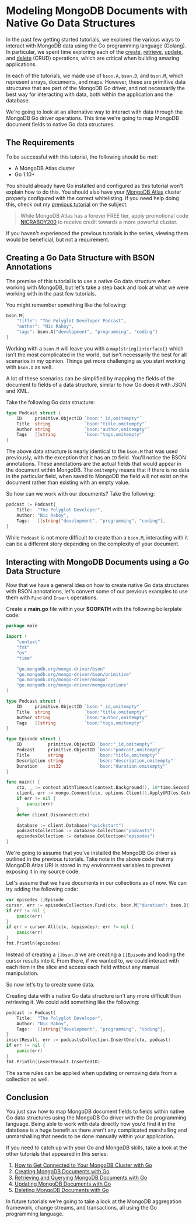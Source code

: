# Modeling MongoDB Documents with Native Go Data Structures

In the past few getting started tutorials, we explored the various ways to interact with MongoDB data using the Go programming language (Golang). In particular, we spent time exploring each of the [create](https://www.mongodb.com/blog/post/quick-start-golang--mongodb--how-to-create-documents), [retrieve](https://www.mongodb.com/blog/post/quick-start-golang--mongodb--how-to-read-documents), [update](https://www.mongodb.com/blog/post/quick-start-golang--mongodb--how-to-update-documents), and [delete](https://www.mongodb.com/blog/post/quick-start-golang--mongodb--how-to-delete-documents) (CRUD) operations, which are critical when building amazing applications.

In each of the tutorials, we made use of `bson.A`, `bson.D`, and `bson.M`, which represent arrays, documents, and maps. However, these are primitive data structures that are part of the MongoDB Go driver, and not necessarily the best way for interacting with data, both within the application and the database.

We're going to look at an alternative way to interact with data through the MongoDB Go driver operations. This time we're going to map MongoDB document fields to native Go data structures.

## The Requirements

To be successful with this tutorial, the following should be met:

- A MongoDB Atlas cluster
- Go 1.10+

You should already have Go installed and configured as this tutorial won't explain how to do this. You should also have your [MongoDB Atlas](https://www.mongodb.com/cloud) cluster properly configured with the correct whitelisting. If you need help doing this, check out my [previous tutorial](https://www.mongodb.com/blog/post/quick-start-golang--mongodb--starting-and-setup) on the subject.

> While MongoDB Atlas has a forever FREE tier, apply promotional code [NICRABOY200](https://www.mongodb.com/cloud) to receive credit towards a more powerful cluster.

If you haven't experienced the previous tutorials in the series, viewing them would be beneficial, but not a requirement.

## Creating a Go Data Structure with BSON Annotations

The premise of this tutorial is to use a native Go data structure when working with MongoDB, but let's take a step back and look at what we were working with in the past few tutorials.

You might remember something like the following:

```go
bson.M{
    "title": "The Polyglot Developer Podcast",
    "author": "Nic Raboy",
    "tags": bson.A{"development", "programming", "coding"}
}
```

Working with a `bson.M` will leave you with a `map[string]interface{}` which isn't the most complicated in the world, but isn't necessarily the best for all scenarios in my opinion. Things get more challenging as you start working with `bson.D` as well.

A lot of these scenarios can be simplified by mapping the fields of the document to fields of a data structure, similar to how Go does it with JSON and XML.

Take the following Go data structure:

```go
type Podcast struct {
	ID     primitive.ObjectID `bson:"_id,omitempty"`
	Title  string             `bson:"title,omitempty"`
	Author string             `bson:"author,omitempty"`
	Tags   []string           `bson:"tags,omitempty"`
}
```

The above data structure is nearly identical to the `bson.M` that was used previously, with the exception that it has an `ID` field. You'll notice the BSON annotations. These annotations are the actual fields that would appear in the document within MongoDB. The `omitempty` means that if there is no data in the particular field, when saved to MongoDB the field will not exist on the document rather than existing with an empty value.

So how can we work with our documents? Take the following:

```go
podcast := Podcast{
    Title:  "The Polyglot Developer",
    Author: "Nic Raboy",
    Tags:   []string{"development", "programming", "coding"},
}
```

While `Podcast` is not more difficult to create than a `bson.M`, interacting with it can be a different story depending on the complexity of your document.

## Interacting with MongoDB Documents using a Go Data Structure

Now that we have a general idea on how to create native Go data structures with BSON annotations, let's convert some of our previous examples to use them with `Find` and `Insert` operations.

Create a **main.go** file within your **$GOPATH** with the following boilerplate code:

```go
package main

import (
	"context"
	"fmt"
	"os"
	"time"

	"go.mongodb.org/mongo-driver/bson"
	"go.mongodb.org/mongo-driver/bson/primitive"
	"go.mongodb.org/mongo-driver/mongo"
	"go.mongodb.org/mongo-driver/mongo/options"
)

type Podcast struct {
	ID     primitive.ObjectID `bson:"_id,omitempty"`
	Title  string             `bson:"title,omitempty"`
	Author string             `bson:"author,omitempty"`
	Tags   []string           `bson:"tags,omitempty"`
}

type Episode struct {
	ID          primitive.ObjectID `bson:"_id,omitempty"`
	Podcast     primitive.ObjectID `bson:"podcast,omitempty"`
	Title       string             `bson:"title,omitempty"`
	Description string             `bson:"description,omitempty"`
	Duration    int32              `bson:"duration,omitempty"`
}

func main() {
	ctx, _ := context.WithTimeout(context.Background(), 10*time.Second)
	client, err := mongo.Connect(ctx, options.Client().ApplyURI(os.Getenv("ATLAS_URI")))
	if err != nil {
		panic(err)
	}
	defer client.Disconnect(ctx)

	database := client.Database("quickstart")
	podcastsCollection := database.Collection("podcasts")
	episodesCollection := database.Collection("episodes")
}
```

We're going to assume that you've installed the MongoDB Go driver as outlined in the previous tutorials. Take note in the above code that my MongoDB Atlas URI is stored in my environment variables to prevent exposing it in my source code.

Let's assume that we have documents in our collections as of now. We can try adding the following code:

```go
var episodes []Episode
cursor, err := episodesCollection.Find(ctx, bson.M{"duration": bson.D{{"$gt", 25}}})
if err != nil {
    panic(err)
}
if err = cursor.All(ctx, &episodes); err != nil {
    panic(err)
}
fmt.Println(episodes)
```

Instead of creating a `[]bson.D` we are creating a `[]Episode` and loading the cursor results into it. From there, if we wanted to, we could interact with each item in the slice and access each field without any manual manipulation.

So now let's try to create some data.

Creating data with a native Go data structure isn't any more difficult than retrieving it. We could add something like the following:

```go
podcast := Podcast{
    Title:  "The Polyglot Developer",
    Author: "Nic Raboy",
    Tags:   []string{"development", "programming", "coding"},
}
insertResult, err := podcastsCollection.InsertOne(ctx, podcast)
if err != nil {
    panic(err)
}
fmt.Println(insertResult.InsertedID)
```

The same rules can be applied when updating or removing data from a collection as well.

## Conclusion

You just saw how to map MongoDB document fields to fields within native Go data structures using the MongoDB Go driver with the Go programming language. Being able to work with data directly how you'd find it in the database is a huge benefit as there aren't any complicated marshalling and unmarshalling that needs to be done manually within your application.

If you need to catch up with your Go and MongoDB skills, take a look at the other tutorials that appeared in this series:

1. [How to Get Connected to Your MongoDB Cluster with Go](https://www.mongodb.com/blog/post/quick-start-golang--mongodb--starting-and-setup)
2. [Creating MongoDB Documents with Go](https://www.mongodb.com/blog/post/quick-start-golang--mongodb--how-to-create-documents)
3. [Retrieving and Querying MongoDB Documents with Go](https://www.mongodb.com/blog/post/quick-start-golang--mongodb--how-to-read-documents)
4. [Updating MongoDB Documents with Go](https://www.mongodb.com/blog/post/quick-start-golang--mongodb--how-to-update-documents)
5. [Deleting MongoDB Documents with Go](https://www.mongodb.com/blog/post/quick-start-golang--mongodb--how-to-delete-documents)

In future tutorials we're going to take a look at the MongoDB aggregation framework, change streams, and transactions, all using the Go programming language.